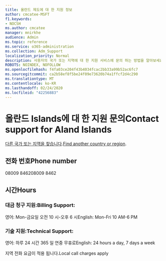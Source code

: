 ```yaml
---
title: 올란드 제도에 대 한 지원 정보
author: cmcatee-MSFT
f1.keywords:
- NOCSH
ms.author: cmcatee
manager: mnirkhe
audience: Admin
ms.topic: reference
ms.service: o365-administration
ms.collection: Adm_Support
localization_priority: Normal
description: 사용자의 국가 또는 지역에 대 한 지원 서비스에 문의 하는 방법을 알아보세요.
ROBOTS: NOINDEX, NOFOLLOW
ms.openlocfilehash: f4fa03ce204f43b4034fcac2bb33a99b52ac6fc7
ms.sourcegitcommit: ca2b58ef8f5be24f09e73620b74a1ffcf2d4c290
ms.translationtype: MT
ms.contentlocale: ko-KR
ms.lasthandoff: 02/24/2020
ms.locfileid: "42256883"
---
```

# <a name="contact-support-for-aland-islands"></a><span data-ttu-id="35fb2-103">올란드 Islands에 대 한 지원 문의</span><span class="sxs-lookup"><span data-stu-id="35fb2-103">Contact support for Aland Islands</span></span>

<span data-ttu-id="35fb2-104">[다른 국가 또는 지역을 찾습니다](../contact-support-for-business-products.md).</span><span class="sxs-lookup"><span data-stu-id="35fb2-104">[Find another country or region](../contact-support-for-business-products.md).</span></span>

## <a name="phone-number"></a><span data-ttu-id="35fb2-105">전화 번호</span><span class="sxs-lookup"><span data-stu-id="35fb2-105">Phone number</span></span>
<span data-ttu-id="35fb2-106">08009 8462</span><span class="sxs-lookup"><span data-stu-id="35fb2-106">08009 8462</span></span>

## <a name="hours"></a><span data-ttu-id="35fb2-107">시간</span><span class="sxs-lookup"><span data-stu-id="35fb2-107">Hours</span></span>
### <a name="billing-support"></a><span data-ttu-id="35fb2-108">대금 청구 지원:</span><span class="sxs-lookup"><span data-stu-id="35fb2-108">Billing Support:</span></span>

<span data-ttu-id="35fb2-109">영어: Mon-금요일 오전 10 시-오후 6 시</span><span class="sxs-lookup"><span data-stu-id="35fb2-109">English: Mon-Fri 10 AM-6 PM</span></span>

### <a name="technical-support"></a><span data-ttu-id="35fb2-110">기술 지원:</span><span class="sxs-lookup"><span data-stu-id="35fb2-110">Technical Support:</span></span>

<span data-ttu-id="35fb2-111">영어: 하루 24 시간 365 일 연중 무휴로</span><span class="sxs-lookup"><span data-stu-id="35fb2-111">English: 24 hours a day, 7 days a week</span></span>

<span data-ttu-id="35fb2-112">지역 전화 요금이 적용 됩니다.</span><span class="sxs-lookup"><span data-stu-id="35fb2-112">Local call charges apply</span></span>